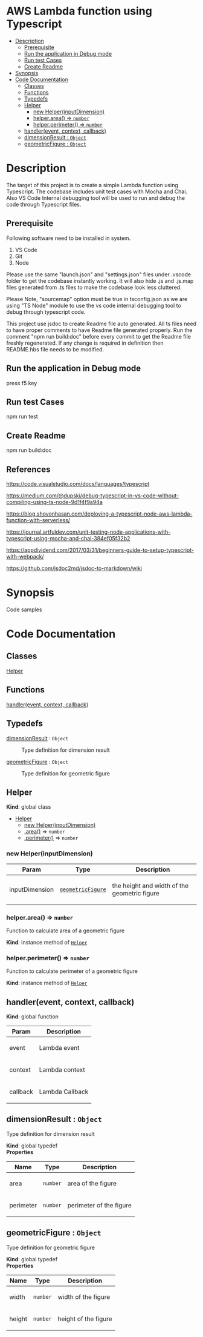 <!-- DO NOT EDIT README.md (It will be overridden by README.hbs) -->

# AWS Lambda function using Typescript

<!-- START doctoc generated TOC please keep comment here to allow auto update -->
<!-- DON'T EDIT THIS SECTION, INSTEAD RE-RUN doctoc TO UPDATE -->


- [Description](#description)
  - [Prerequisite](#prerequisite)
  - [Run the application in Debug mode](#run-the-application-in-debug-mode)
  - [Run test Cases](#run-test-cases)
  - [Create Readme](#create-readme)
- [Synopsis](#synopsis)
- [Code Documentation](#code-documentation)
  - [Classes](#classes)
  - [Functions](#functions)
  - [Typedefs](#typedefs)
  - [Helper](#helper)
    - [new Helper(inputDimension)](#new-helperinputdimension)
    - [helper.area() ⇒ <code>number</code>](#helperarea-%E2%87%92-codenumbercode)
    - [helper.perimeter() ⇒ <code>number</code>](#helperperimeter-%E2%87%92-codenumbercode)
  - [handler(event, context, callback)](#handlerevent-context-callback)
  - [dimensionResult : <code>Object</code>](#dimensionresult--codeobjectcode)
  - [geometricFigure : <code>Object</code>](#geometricfigure--codeobjectcode)

<!-- END doctoc generated TOC please keep comment here to allow auto update -->

# Description

The target of this project is to create a simple Lambda function using Typescript. The codebase includes unit test cases with Mocha and Chai. Also VS Code Internal debugging tool will be used to run and debug the code through Typescript files.


Prerequisite
------------
Following software need to be installed in system.

1) VS Code
2) Git
3) Node

Please use the same "launch.json" and "settings.json" files under .vscode folder to get the codebase instantly working. It will also hide .js and .js.map files generated from .ts files to make the codebase look less cluttered.

Please Note, "sourcemap" option must be true in tsconfig.json as we are using "TS Node" module to use the vs code internal debugging tool to debug through typescript code.

This project use jsdoc to create Readme file auto generated. All ts files need to have proper comments to have Readme file generated properly. Run the comment "npm run build:doc" before every commit to get the Readme file freshly regenerated.  If any change is required in definition then README.hbs file needs to be modified.


Run the application in Debug mode
---------------------------------
press f5 key


Run test Cases
--------------
npm run test

Create Readme
--------------
npm run build:doc

References
---------- 
https://code.visualstudio.com/docs/languages/typescript

https://medium.com/@dupski/debug-typescript-in-vs-code-without-compiling-using-ts-node-9d1f4f9a94a

https://blog.shovonhasan.com/deploying-a-typescript-node-aws-lambda-function-with-serverless/

https://journal.artfuldev.com/unit-testing-node-applications-with-typescript-using-mocha-and-chai-384ef05f32b2

https://appdividend.com/2017/03/31/beginners-guide-to-setup-typescript-with-webpack/

https://github.com/jsdoc2md/jsdoc-to-markdown/wiki

# Synopsis

Code samples

# Code Documentation
## Classes

<dl>
<dt><a href="#Helper">Helper</a></dt>
<dd></dd>
</dl>

## Functions

<dl>
<dt><a href="#handler">handler(event, context, callback)</a></dt>
<dd></dd>
</dl>

## Typedefs

<dl>
<dt><a href="#dimensionResult">dimensionResult</a> : <code>Object</code></dt>
<dd><p>Type definition for dimension result</p></dd>
<dt><a href="#geometricFigure">geometricFigure</a> : <code>Object</code></dt>
<dd><p>Type definition for geometric figure</p></dd>
</dl>

<a name="Helper"></a>

## Helper
**Kind**: global class  

* [Helper](#Helper)
    * [new Helper(inputDimension)](#new_Helper_new)
    * [.area()](#Helper+area) ⇒ <code>number</code>
    * [.perimeter()](#Helper+perimeter) ⇒ <code>number</code>

<a name="new_Helper_new"></a>

### new Helper(inputDimension)

| Param | Type | Description |
| --- | --- | --- |
| inputDimension | [<code>geometricFigure</code>](#geometricFigure) | <p>the height and width of the geometric figure</p> |

<a name="Helper+area"></a>

### helper.area() ⇒ <code>number</code>
<p>Function to calculate area of a geometric figure</p>

**Kind**: instance method of [<code>Helper</code>](#Helper)  
<a name="Helper+perimeter"></a>

### helper.perimeter() ⇒ <code>number</code>
<p>Function to calculate perimeter of a geometric figure</p>

**Kind**: instance method of [<code>Helper</code>](#Helper)  
<a name="handler"></a>

## handler(event, context, callback)
**Kind**: global function  

| Param | Description |
| --- | --- |
| event | <p>Lambda event</p> |
| context | <p>Lambda context</p> |
| callback | <p>Lambda Callback</p> |

<a name="dimensionResult"></a>

## dimensionResult : <code>Object</code>
<p>Type definition for dimension result</p>

**Kind**: global typedef  
**Properties**

| Name | Type | Description |
| --- | --- | --- |
| area | <code>number</code> | <p>area of the figure</p> |
| perimeter | <code>number</code> | <p>perimeter of the figure</p> |

<a name="geometricFigure"></a>

## geometricFigure : <code>Object</code>
<p>Type definition for geometric figure</p>

**Kind**: global typedef  
**Properties**

| Name | Type | Description |
| --- | --- | --- |
| width | <code>number</code> | <p>width of the figure</p> |
| height | <code>number</code> | <p>height of the figure</p> |

